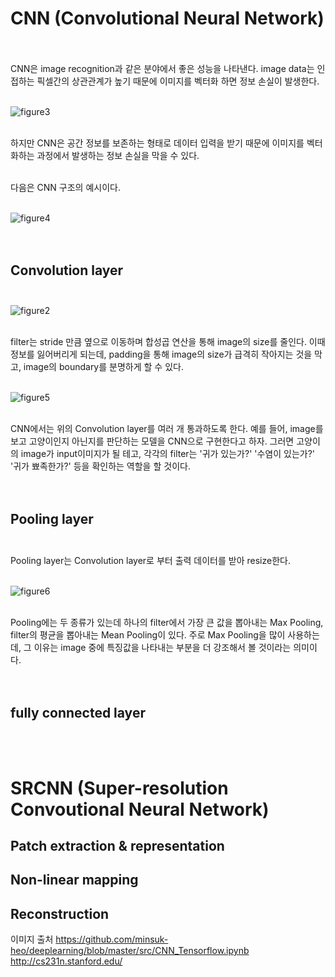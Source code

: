 # CNN (Convolutional Neural Network) <br><br>

CNN은 image recognition과 같은 분야에서 좋은 성능을 나타낸다. image data는 인접하는 픽셀간의 상관관계가 높기 때문에 이미지를 벡터화 하면 정보 손실이 발생한다. <br><br>

![figure3](https://user-images.githubusercontent.com/57740560/93093000-23603600-f6db-11ea-9025-c3bf8e7d763b.png) <br><br>

하지만 CNN은 공간 정보를 보존하는 형태로 데이터 입력을 받기 때문에 이미지를 벡터화하는 과정에서 발생하는 정보 손실을 막을 수 있다. <br><br>

다음은 CNN 구조의 예시이다.<br><br>

![figure4](https://user-images.githubusercontent.com/57740560/93093006-25c29000-f6db-11ea-8d57-c9146a8a6495.png) <br><br><br>


## Convolution layer <br><br>

![figure2](https://user-images.githubusercontent.com/57740560/93090286-82bc4700-f6d7-11ea-8e37-9e3a95117cc4.png) <br><br>

filter는 stride 만큼 옆으로 이동하며 합성곱 연산을 통해 image의 size를 줄인다. 이때 정보를 잃어버리게 되는데, padding을 통해 image의 size가 급격히 작아지는 것을 막고, image의 boundary를 분명하게 할 수 있다. <br><br>

![figure5](https://user-images.githubusercontent.com/57740560/93094721-3f64d700-f6dd-11ea-8e7e-d3e49233d61f.png) <br><br>

CNN에서는 위의 Convolution layer를 여러 개 통과하도록 한다. 예를 들어, image를 보고 고양이인지 아닌지를 판단하는 모델을 CNN으로 구현한다고 하자. 그러면 고양이의 image가 input이미지가 될 테고, 각각의 filter는 '귀가 있는가?' '수염이 있는가?' '귀가 뾰족한가?' 등을 확인하는 역할을 할 것이다. <br><br><br>

## Pooling layer <br><br>

Pooling layer는 Convolution layer로 부터 출력 데이터를 받아 resize한다. <br><br>

![figure6](https://user-images.githubusercontent.com/57740560/93095423-0a0cb900-f6de-11ea-801f-f9704b611cae.png) <br><br>

Pooling에는 두 종류가 있는데 하나의 filter에서 가장 큰 값을 뽑아내는 Max Pooling, filter의 평균을 뽑아내는 Mean Pooling이 있다. 주로 Max Pooling을 많이 사용하는데, 그 이유는 image 중에 특징값을 나타내는 부분을 더 강조해서 볼 것이라는 의미이다. <br><br><br>

## fully connected layer <br>



<br><br>
# SRCNN (Super-resolution Convoutional Neural Network) <br>
## Patch extraction & representation

## Non-linear mapping


## Reconstruction <br>


이미지 출처
https://github.com/minsuk-heo/deeplearning/blob/master/src/CNN_Tensorflow.ipynb
http://cs231n.stanford.edu/

